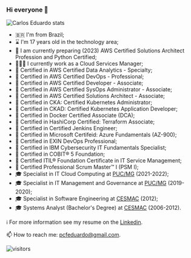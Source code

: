 ### Hi everyone 👋

<!--
**pcfeduardo/pcfeduardo** is a ✨ _special_ ✨ repository because its `README.md` (this file) appears on your GitHub profile.
-->

![Carlos Eduardo stats](https://github-readme-stats.vercel.app/api?username=pcfeduardo&show_icons=true&theme=default&count_private=true)

<!-- [![Top Langs](https://github-readme-stats.vercel.app/api/top-langs/?username=pcfeduardo&layout=compact)](https://github.com/pcfeduardo/) -->

- 🇧🇷 I'm from Brazil;
- ⌛ I'm 17 years old in the technology area;
- 🌱 I am currently preparing (2023) AWS Certified Solutions Architect Profession and Python Certified;
- 👨🏻‍💻 I currently work as a Cloud Services Manager;
- 📍 Certified in AWS Certified Data Analytics - Specialty;
- 📍 Certified in AWS Certified DevOps - Professional;
- 📍 Certified in AWS Certified Developer - Associate;
- 📍 Certified in AWS Certified SysOps Administrator - Associate;
- 📍 Certified in AWS Certified Solutions Architect - Associate;
- 📍 Certified in CKA: Certified Kubernetes Administrator;
- 📍 Certified in CKAD: Certified Kubernetes Application Developer;
- 📍 Certified in Docker Certified Associate (DCA);
- 📍 Certified in HashiCorp Certified: Terraform Associate;
- 📍 Certified in Certified Jenkins Engineer;
- 📍 Certified in Microsoft Certifeid: Azure Fundamentals (AZ-900);
- 📍 Certified in EXIN DevOps Professional;
- 📍 Certified in IBM Cybersecurity IT Fundamentals Specialist;
- 📍 Certified in COBIT® 5 Foundation;
- 📍 Certified ITIL® Foundation Certificate in IT Service Management;
- 📍 Certified Professional Scrum Master™ I (PSM I);
- 🎓 Specialist in IT Cloud Computing at [PUC/MG](https://www.pucminas.br/) (2021-2022);
- 🎓 Specialist in IT Management and Governance at [PUC/MG](https://www.pucminas.br/) (2019-2020);
- 🎓 Specialist in Software Engineering at [CESMAC](https://www.cesmac.edu.br) (2012);
- 🎓 Systems Analyst (Bachelor's Degree) at [CESMAC](https://www.cesmac.edu.br) (2006-2012).

ℹ️ For more information see my resume on the [Linkedin](https://www.linkedin.com/in/pcfeduardo).

📫 How to reach me: [pcfeduardo@gmail.com](mailto:pcfeduardo@gmail.com).

![visitors](https://komarev.com/ghpvc/?username=pcfeduardo&color=blue)
